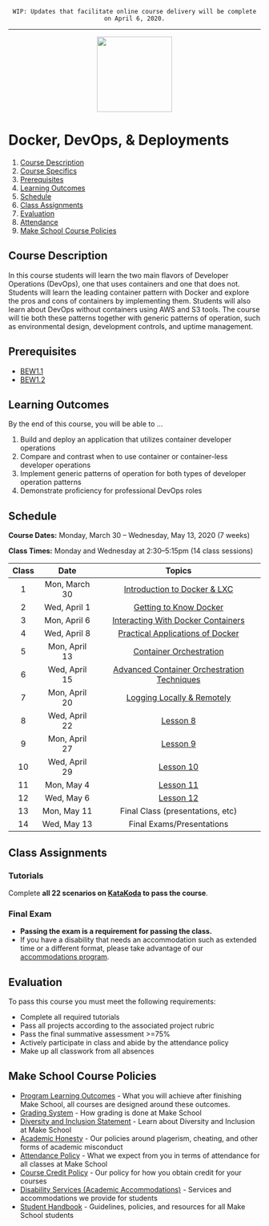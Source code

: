 <p align="center">
  <code>WIP: Updates that facilitate online course delivery will be complete on April 6, 2020.</code>
</p>
<hr>
<p align="center">
  <img src="Images/docker.svg" height="150">
</p>

# Docker, DevOps, & Deployments

1. [Course Description](#course-description)
1. [Course Specifics](#course-specifics)
1. [Prerequisites](#prerequisites)
1. [Learning Outcomes](#learning-outcomes)
1. [Schedule](#schedule)
1. [Class Assignments](#class-assignments)
1. [Evaluation](#evaluation)
1. [Attendance](#attendance)
1. [Make School Course Policies](#make-school-course-policies)

## Course Description

In this course students will learn the two main flavors of Developer Operations (DevOps), one that uses containers and one that does not. Students will learn the leading container pattern with Docker and explore the pros and cons of containers by implementing them. Students will also learn about DevOps without containers using AWS and S3 tools. The course will tie both these patterns together with generic patterns of operation, such as environmental design, development controls, and uptime management.

## Prerequisites

- [BEW1.1](https://make.sc/bew1-1)
- [BEW1.2](https://make.sc/bew1-2)

## Learning Outcomes

By the end of this course, you will be able to ...

1. Build and deploy an application that utilizes container developer operations
1. Compare and contrast when to use container or container-less developer operations
1. Implement generic patterns of operation for both types of developer operation patterns
1. Demonstrate proficiency for professional DevOps roles

## Schedule

**Course Dates:** Monday, March 30 – Wednesday, May 13, 2020 (7 weeks)

**Class Times:** Monday and Wednesday at 2:30–5:15pm (14 class sessions)

| Class |          Date          |                 Topics                  |
|:-----:|:----------------------:|:---------------------------------------:|
|  1 |   Mon, March 30                        | [Introduction to Docker & LXC](Archive/2019-T4/Lessons/Lesson1.md) |
|  2 |   Wed, April 1                         | [Getting to Know Docker](Archive/2019-T4/Lessons/Lesson2.md) |
|  3 |   Mon, April 6                         | [Interacting With Docker Containers](Archive/2019-T4/Lessons/Lesson3.md) |
|  4 |   Wed, April 8                         | [Practical Applications of Docker](Archive/2019-T4/Lessons/Lesson4.md) |
|  5 |   Mon, April 13                        | [Container Orchestration](Archive/2019-T4/Lessons/Lesson5.md) |
|  6 |   Wed, April 15                        | [Advanced Container Orchestration Techniques](Archive/2019-T4/Lessons/Lesson6.md) |
|  7 |   Mon, April 20                        | [Logging Locally & Remotely](Archive/2019-T4/Lessons/Lesson7.md) |
|  8 |   Wed, April 22                        | [Lesson 8](Archive/2019-T4/Lessons/Lesson8.md) |
|  9 |   Mon, April 27                        | [Lesson 9](Archive/2019-T4/Lessons/Lesson9.md) |
| 10 |   Wed, April 29                        | [Lesson 10](Archive/2019-T4/Lessons/Lesson10.md) |
| 11 |   Mon, May 4                           | [Lesson 11](Archive/2019-T4/Lessons/Lesson11.md) |
| 12 |   Wed, May 6                           | [Lesson 12](Archive/2019-T4/Lessons/Lesson12.md) |
| 13 |   Mon, May 11                          | Final Class (presentations, etc) |
| 14 |   Wed, May 13                          | Final Exams/Presentations |

## Class Assignments

### Tutorials

Complete **all 22 scenarios on [KataKoda](https://www.katacoda.com/courses/docker) to pass the course**.

### Final Exam

- **Passing the exam is a requirement for passing the class.**
- If you have a disability that needs an accommodation such as extended time or a different format, please take advantage of our [accommodations program](make.sc/disability-policy).

## Evaluation

To pass this course you must meet the following requirements:

- Complete all required tutorials
- Pass all projects according to the associated project rubric
- Pass the final summative assessment >=75%
- Actively participate in class and abide by the attendance policy
- Make up all classwork from all absences


## Make School Course Policies

- [Program Learning Outcomes](https://make.sc/program-learning-outcomes) - What you will achieve after finishing Make School, all courses are designed around these outcomes.
- [Grading System](https://make.sc/grading-system) - How grading is done at Make School
- [Diversity and Inclusion Statement](https://make.sc/diversity-and-inclusion-statement) - Learn about Diversity and Inclusion at Make School
- [Academic Honesty](https://make.sc/academic-honesty-policy) - Our policies around plagerism, cheating, and other forms of academic misconduct 
- [Attendance Policy](https://make.sc/attendance-policy) - What we expect from you in terms of attendance for all classes at Make School
- [Course Credit Policy](https://make.sc/course-credit-policy) - Our policy for how you obtain credit for your courses
- [Disability Services (Academic Accommodations)](https://make.sc/disability-services) - Services and accommodations we provide for students
- [Student Handbook](https://make.sc/student-handbook) - Guidelines, policies, and resources for all Make School students